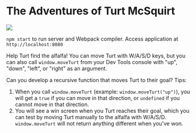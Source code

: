 # The Adventures of Turt McSquirt

<img src="http://i.imgur.com/HQQNOkW.gif" />

`npm start` to run server and Webpack compiler. Access application at `http://localhost:8080`

Help Turt find the alfalfa! You can move Turt with W/A/S/D keys, but you can also call `window.moveTurt` from your Dev Tools console with "up", "down", "left", or "right" as an argument.

Can you develop a recursive function that moves Turt to their goal? Tips:

1) When you call `window.moveTurt` (example: `window.moveTurt("up")`), you will get a `true` if you can move in that direction, or `undefined` if you cannot move in that direction.
2) You will see a win screen when you Turt reaches their goal, which you can test by moving Turt manually to the alfalfa with W/A/S/D. `window.moveTurt` will not return anything different when you've won.

